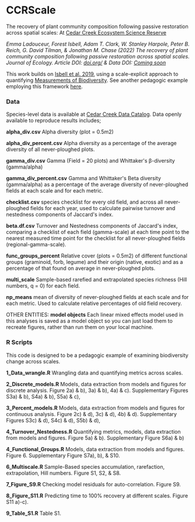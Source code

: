 

# CCRScale

The recovery of plant community composition following passive restoration across spatial scales: At [Cedar Creek Ecosystem Science Reserve](https://www.cedarcreek.umn.edu/)

*Emma Ladouceur, Forest Isbell, Adam T. Clark, W. Stanley Harpole, Peter B. Reich, G. David Tilman, & Jonathan M. Chase (2022) The recovery of plant community composition following passive restoration across spatial scales. Journal of Ecology. Article DOI: [doi.org/]() & Data DOI: [Coming soon]()*
 
This work builds on [Isbell et al. 2019](https://www.nature.com/articles/s41559-019-1012-1), using a scale-explicit approach to quantifying [Measurements of Biodiversity](https://doi.org/10.1111/2041-210X.13102). See another pedagogic example employing this framework [here](https://doi.org/10.1111/1365-2664.13549).

### Data
Species-level data is available at [Cedar Creek Data Catalog](https://www.cedarcreek.umn.edu/research/data). Data openly available to reproduce results includes;

**alpha_div.csv** Alpha diversity (plot = 0.5m2)

**alpha_div_percent.csv** Alpha diversity as a percentage of the average diversity of all never-ploughed plots.

**gamma_div.csv** Gamma (Field = 20 plots) and Whittaker's β-diversity (gamma/alpha)

**gamma_div_percent.csv** Gamma and Whittaker's Beta diversity (gamma/alpha) as a percentage of the average diversity of never-ploughed fields at each scale and for each metric.

**checklist.csv** species checklist for every old field, and across all never-ploughed fields for each year, used to calculate pairwise turnover and nestedness components of Jaccard's index.

**beta.df.csv** Turnover and Nestedness components of Jaccard's index, comparing a checklist of each field (gamma-scale) at each time point to the nearest measured time point for the checklist for all never-ploughed fields (regional-gamma-scale).

**func_groups_percent** Relative cover (plots = 0.5m2) of different functional groups (graminoid, forb, legume) and their origin (native, exotic) and as a percentage of that found on average in never-ploughed plots.

**multi_scale** Sample-based rarefied and extrapolated species richness (Hill numbers, q = 0) for each field.

**np_means** mean of diversity of never-ploughed fields at each scale and for each metric. Used to calculate relative percentages of old field recovery.

OTHER ENTITIES: **model objects** Each linear mixed effects model used in this analyses is saved as a model object so you can just load them to recreate figures, rather than run them on your local machine.

### R Scripts
This code is designed to be a pedagogic example of examining biodiversity change across scales.

**1_Data_wrangle.R** Wrangling data and quantifying metrics across scales.

**2_Discrete_models.R** Models, data extraction from models and figures for discrete analysis. Figure 2a) & b), 3a) & b), 4a) & c). Supplementary Figures S3a) & b), S4a) & b), S5a) & c),

**3_Percent_models.R** Models, data extraction from models and figures for continuous analysis. Figure 2c) & d), 3c) & d), 4b) & d). Supplementary Figures S3c) & d), S4c) & d), S5b) & d),

**4_Turnover_Nestedness.R** Quantifying metrics, models, data extraction from models and figures. Figure 5a) & b). Supplementary Figure S6a) & b)

**4_Functional_Groups.R** Models, data extraction from models and figures. Figure 6. Supplementary Figure S7a), b), & S10.

**6_Multiscale.R** Sample-Based species accumulation, rarefaction, extrapolation, Hill numbers. Figure S1, S2, & S8.

**7_Figure_S9.R** Checking model residuals for auto-correlation. Figure S9.

**8_Figure_S11.R** Predicting time to 100% recovery at different scales. Figure S11 a)-c).

**9_Table_S1.R** Table S1.

